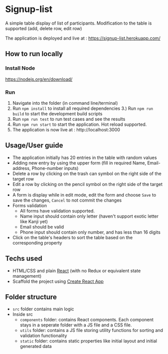 # Signup-list

A simple table display of list of participants. Modification to the table is supported (add, delete row, edit row)  

The application is deployed and live at : https://signup-list.herokuapp.com/

## How to run locally

### Install Node
https://nodejs.org/en/download/

### Run
1. Navigate into the folder (in command line/terminal)
2. Run `npm install` to install all required dependencies
3.) Run `npm run build` to start the development build scripts
4. Run `npm run test` to run test cases and see the results
5. Run `npm run start` to start the application. Hot reload supported.
6. The application is now live at : http://localhost:3000


## Usage/User guide
* The application initially has 20 entries in the table with random values
* Adding new entry by using the upper form (fill in required Name, Email-address, Phone-number inputs)
* Delete a row by clicking on the trash can symbol on the right side of the target row
* Edit a row by clicking on the pencil symbol on the right side of the target row
* A form is display while in edit mode, edit the form and choose `Save` to save the changes, `Cancel` to not commit the changes
* Forms validation
  * All forms have validation supported.
  * Name input should contain only letter (haven't support exotic letter like Kanji yet)
  * Email should be valid
  * Phone input should contain only number, and has less than 16 digits
* Click on the table's headers to sort the table based on the corresponding property

## Techs used

* HTML/CSS and plain [React](https://reactjs.org/) (with no Redux or equivalent state management)
* Scaffold the project using [Create React App](https://github.com/facebookincubator/create-react-app)

## Folder structure
* `src` folder contains main logic
* Inside src
  * `components` folder: contains React components. Each component stays in a seperate folder with a JS file and a CSS file.
  * `utils` folder: contains a JS file storing utility functions for sorting and validation functionality
  * `static` folder: contains static properties like initial layout and initial generated data
